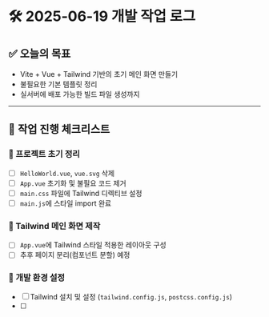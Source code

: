 # 🛠️ 2025-06-19 개발 작업 로그

## ✅ 오늘의 목표
- Vite + Vue + Tailwind 기반의 초기 메인 화면 만들기
- 불필요한 기본 템플릿 정리
- 실서버에 배포 가능한 빌드 파일 생성까지

---

## 📌 작업 진행 체크리스트

### 📁 프로젝트 초기 정리
- [ ] `HelloWorld.vue`, `vue.svg` 삭제
- [ ] `App.vue` 초기화 및 불필요 코드 제거
- [ ] `main.css` 파일에 Tailwind 디렉티브 설정
- [ ] `main.js`에 스타일 import 완료

### 🎨 Tailwind 메인 화면 제작
- [ ] `App.vue`에 Tailwind 스타일 적용한 레이아웃 구성
- [ ] 추후 페이지 분리(컴포넌트 분할) 예정

### 🔧 개발 환경 설정
- [ ] Tailwind 설치 및 설정 (`tailwind.config.js`, `postcss.config.js`)
- [ ]
